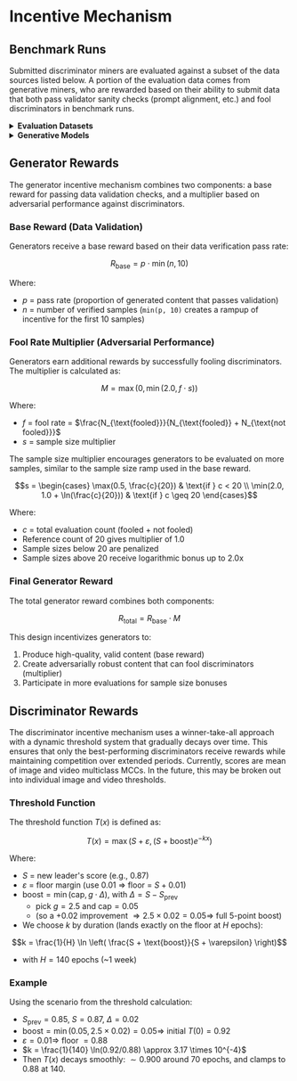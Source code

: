 # Incentive Mechanism

## Benchmark Runs
Submitted discriminator miners are evaluated against a subset of the data sources listed below. A portion of the evaluation data comes from generative miners, who are rewarded based on their ability to submit data that both pass validator sanity checks (prompt alignment, etc.) and fool discriminators in benchmark runs.

<details>
<summary><strong>Evaluation Datasets</strong></summary>

### Image Datasets

**Real Images:**
- [drawthingsai/megalith-10m](https://huggingface.co/datasets/drawthingsai/megalith-10m)
- [bitmind/bm-eidon-image](https://huggingface.co/datasets/bitmind/bm-eidon-image)
- [bitmind/bm-real](https://huggingface.co/datasets/bitmind/bm-real)
- [bitmind/open-image-v7-256](https://huggingface.co/datasets/bitmind/open-image-v7-256)
- [bitmind/celeb-a-hq](https://huggingface.co/datasets/bitmind/celeb-a-hq)
- [bitmind/ffhq-256](https://huggingface.co/datasets/bitmind/ffhq-256)
- [bitmind/MS-COCO-unique-256](https://huggingface.co/datasets/bitmind/MS-COCO-unique-256)
- [bitmind/AFHQ](https://huggingface.co/datasets/bitmind/AFHQ)
- [bitmind/lfw](https://huggingface.co/datasets/bitmind/lfw)
- [bitmind/caltech-256](https://huggingface.co/datasets/bitmind/caltech-256)
- [bitmind/caltech-101](https://huggingface.co/datasets/bitmind/caltech-101)
- [bitmind/dtd](https://huggingface.co/datasets/bitmind/dtd)
- [bitmind/idoc-mugshots-images](https://huggingface.co/datasets/bitmind/idoc-mugshots-images)

**Synthetic Images:**
- [bitmind/JourneyDB](https://huggingface.co/datasets/bitmind/JourneyDB)
- [bitmind/GenImage_MidJourney](https://huggingface.co/datasets/bitmind/GenImage_MidJourney)
- [bitmind/bm-aura-imagegen](https://huggingface.co/datasets/bitmind/bm-aura-imagegen)
- [bitmind/bm-imagine](https://huggingface.co/datasets/bitmind/bm-imagine)
- [Yejy53/Echo-4o-Image](https://huggingface.co/datasets/Yejy53/Echo-4o-Image)

**Semi-synthetic Images:**
- [bitmind/face-swap](https://huggingface.co/datasets/bitmind/face-swap)

### Video Datasets

**Real Videos:**
- [bitmind/bm-eidon-video](https://huggingface.co/datasets/bitmind/bm-eidon-video)
- [shangxd/imagenet-vidvrd](https://huggingface.co/datasets/shangxd/imagenet-vidvrd)
- [nkp37/OpenVid-1M](https://huggingface.co/datasets/nkp37/OpenVid-1M)
- [facebook/PE-Video](https://huggingface.co/datasets/facebook/PE-Video)

**Semi-synthetic Videos:**
- [bitmind/semisynthetic-video](https://huggingface.co/datasets/bitmind/semisynthetic-video)

**Synthetic Videos:**
- [Rapidata/text-2-video-human-preferences-veo3](https://huggingface.co/datasets/Rapidata/text-2-video-human-preferences-veo3)
- [Rapidata/text-2-video-human-preferences-veo2](https://huggingface.co/datasets/Rapidata/text-2-video-human-preferences-veo2)
- [bitmind/aura-video](https://huggingface.co/datasets/bitmind/aura-video)
- [bitmind/aislop-videos](https://huggingface.co/datasets/bitmind/aislop-videos)

</details>

<details>
<summary><strong>Generative Models</strong></summary>

The following models run by validators to produce a continual, fresh stream of synthetic and semisynthetic data. The outputs of these models are uploaded at regular intervals to public datasets in the [GAS-Station](https://huggingface.co/gasstation) Hugging Face org for miner training and evaluation.

### Text-to-Image Models

- [stabilityai/stable-diffusion-xl-base-1.0](https://huggingface.co/stabilityai/stable-diffusion-xl-base-1.0)
- [SG161222/RealVisXL_V4.0](https://huggingface.co/SG161222/RealVisXL_V4.0)
- [Corcelio/mobius](https://huggingface.co/Corcelio/mobius)
- [prompthero/openjourney-v4](https://huggingface.co/prompthero/openjourney-v4)
- [cagliostrolab/animagine-xl-3.1](https://huggingface.co/cagliostrolab/animagine-xl-3.1)
- [runwayml/stable-diffusion-v1-5](https://huggingface.co/runwayml/stable-diffusion-v1-5) + [Kvikontent/midjourney-v6](https://huggingface.co/Kvikontent/midjourney-v6) LoRA
- [black-forest-labs/FLUX.1-dev](https://huggingface.co/black-forest-labs/FLUX.1-dev)
- [DeepFloyd/IF](https://huggingface.co/DeepFloyd/IF)
- [deepseek-ai/Janus-Pro-7B](https://huggingface.co/deepseek-ai/Janus-Pro-7B)
- [THUDM/CogView4-6B](https://huggingface.co/THUDM/CogView4-6B)

### Image-to-Image Models

- [diffusers/stable-diffusion-xl-1.0-inpainting-0.1](https://huggingface.co/diffusers/stable-diffusion-xl-1.0-inpainting-0.1)
- [Lykon/dreamshaper-8-inpainting](https://huggingface.co/Lykon/dreamshaper-8-inpainting)

### Text-to-Video Models

- [tencent/HunyuanVideo](https://huggingface.co/tencent/HunyuanVideo)
- [genmo/mochi-1-preview](https://huggingface.co/genmo/mochi-1-preview)
- [THUDM/CogVideoX-5b](https://huggingface.co/THUDM/CogVideoX-5b)
- [ByteDance/AnimateDiff-Lightning](https://huggingface.co/ByteDance/AnimateDiff-Lightning)
- [Wan-AI/Wan2.2-TI2V-5B-Diffusers](https://huggingface.co/Wan-AI/Wan2.2-TI2V-5B-Diffusers)

### Image-to-Video Models

- [THUDM/CogVideoX1.5-5B-I2V](https://huggingface.co/THUDM/CogVideoX1.5-5B-I2V)

</details> 


## Generator Rewards

The generator incentive mechanism combines two components: a base reward for passing data validation checks, and a multiplier based on adversarial performance against discriminators.

### Base Reward (Data Validation)

Generators receive a base reward based on their data verification pass rate:

$$R_{\text{base}} = p \cdot \min(n, 10)$$

Where:
- $p$ = pass rate (proportion of generated content that passes validation)
- $n$ = number of verified samples (`min(p, 10)` creates a rampup of incentive for the first 10 samples)

### Fool Rate Multiplier (Adversarial Performance)

Generators earn additional rewards by successfully fooling discriminators. The multiplier is calculated as:

$$M = \max(0, \min(2.0, f \cdot s))$$

Where:
- $f$ = fool rate = $\frac{N_{\text{fooled}}}{N_{\text{fooled}} + N_{\text{not fooled}}}$
- $s$ = sample size multiplier

The sample size multiplier encourages generators to be evaluated on more samples, similar to the sample size ramp used in the base reward.

$$s = \begin{cases}
\max(0.5, \frac{c}{20}) & \text{if } c < 20 \\
\min(2.0, 1.0 + \ln(\frac{c}{20})) & \text{if } c \geq 20
\end{cases}$$

Where:
- $c$ = total evaluation count (fooled + not fooled)
- Reference count of 20 gives multiplier of 1.0
- Sample sizes below 20 are penalized
- Sample sizes above 20 receive logarithmic bonus up to 2.0x

### Final Generator Reward

The total generator reward combines both components:

$$R_{\text{total}} = R_{\text{base}} \cdot M$$

This design incentivizes generators to:
1. Produce high-quality, valid content (base reward)
2. Create adversarially robust content that can fool discriminators (multiplier)
3. Participate in more evaluations for sample size bonuses



## Discriminator Rewards

The discriminator incentive mechanism uses a winner-take-all approach with a dynamic threshold system that gradually decays over time. This ensures that only the best-performing discriminators receive rewards while maintaining competition over extended periods. Currently, scores are mean of image and video multiclass MCCs. In the future, this may be broken out into individual image and video thresholds. 

### Threshold Function

The threshold function $T(x)$ is defined as:

$$T(x) = \max \left( S + \varepsilon, (S + \text{boost}) e^{-kx} \right)$$

Where:
- $S$ = new leader's score (e.g., 0.87)
- $\varepsilon$ = floor margin (use 0.01 $\Rightarrow$ floor = $S + 0.01$)
- $\text{boost} = \min(\text{cap}, g \cdot \Delta)$, with $\Delta = S - S_{\text{prev}}$
  - pick $g = 2.5$ and $\text{cap} = 0.05$
  - (so a +0.02 improvement $\Rightarrow 2.5 \times 0.02 = 0.05 \Rightarrow$ full 5-point boost)
- We choose $k$ by duration (lands exactly on the floor at $H$ epochs):

$$k = \frac{1}{H} \ln \left( \frac{S + \text{boost}}{S + \varepsilon} \right)$$

- with $H = 140$ epochs (~1 week)

### Example

Using the scenario from the threshold calculation:
- $S_{\text{prev}} = 0.85$, $S = 0.87$, $\Delta = 0.02$
- $\text{boost} = \min(0.05, 2.5 \times 0.02) = 0.05 \Rightarrow$ initial $T(0) = 0.92$
- $\varepsilon = 0.01 \Rightarrow$ floor $= 0.88$
- $k = \frac{1}{140} \ln(0.92/0.88) \approx 3.17 \times 10^{-4}$
- Then $T(x)$ decays smoothly: $\sim 0.900$ around 70 epochs, and clamps to 0.88 at 140.
